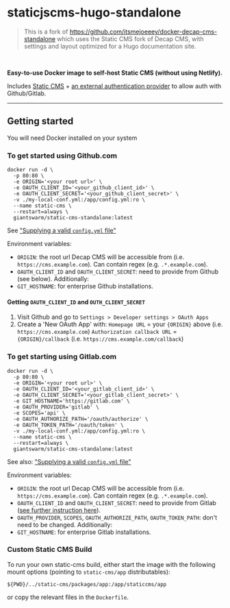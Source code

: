 # staticjscms-hugo-standalone

> This is a fork of https://github.com/itsmejoeeey/docker-decap-cms-standalone which uses the Static CMS fork of Decap CMS, with settings and layout optimized for a Hugo documentation site.

<br />


**Easy-to-use Docker image to self-host Static CMS (without using Netlify).**


Includes [Static CMS](https://github.com/StaticJsCMS/static-cms) + [an external authentication provider](https://github.com/vencax/netlify-cms-github-oauth-provider) to allow auth with Github/Gitlab.

---

## Getting started

You will need Docker installed on your system

### To get started using Github.com

```
docker run -d \
  -p 80:80 \
  -e ORIGIN='<your root url>' \
  -e OAUTH_CLIENT_ID='<your_github_client_id>' \
  -e OAUTH_CLIENT_SECRET='<your_github_client_secret>' \
  -v ./my-local-conf.yml:/app/config.yml:ro \
  --name static-cms \
  --restart=always \
  giantswarm/static-cms-standalone:latest
```

See ["Supplying a valid `config.yml` file"](#supplying-a-valid-configyml-file)

Environment variables:
* `ORIGIN`: the root url Decap CMS will be accessible from (i.e. `https://cms.example.com`). Can contain regex (e.g. `.*.example.com`).
* `OAUTH_CLIENT_ID` and `OAUTH_CLIENT_SECRET`: need to provide from Github (see below).
Additionally:
* `GIT_HOSTNAME`: for enterprise Github installations.

#### Getting `OAUTH_CLIENT_ID` and `OUTH_CLIENT_SECRET`

1. Visit Github and go to `Settings > Developer settings > OAuth Apps`
2. Create a 'New OAuth App' with:
    `Homepage URL` = your `{ORIGIN}` above (i.e. `https://cms.example.com`)
    `Authorization callback URL` = `{ORIGIN}/callback` (i.e. `https://cms.example.com/callback`)


### To get starting using Gitlab.com

```
docker run -d \
  -p 80:80 \
  -e ORIGIN='<your root url>' \
  -e OAUTH_CLIENT_ID='<your_gitlab_client_id>' \
  -e OAUTH_CLIENT_SECRET='<your_gitlab_client_secret>' \
  -e GIT_HOSTNAME='https://gitlab.com' \
  -e OAUTH_PROVIDER='gitlab' \
  -e SCOPES='api' \
  -e OAUTH_AUTHORIZE_PATH='/oauth/authorize' \
  -e OAUTH_TOKEN_PATH='/oauth/token' \
  -v ./my-local-conf.yml:/app/config.yml:ro \
  --name static-cms \
  --restart=always \
  giantswarm/static-cms-standalone:latest
```

See also: ["Supplying a valid `config.yml` file"](#supplying-a-valid-configyml-file)

Environment variables:
* `ORIGIN`: the root url Decap CMS will be accessible from (i.e. `https://cms.example.com`). Can contain regex (e.g. `.*.example.com`).
* `OAUTH_CLIENT_ID` and `OAUTH_CLIENT_SECRET`: need to provide from Gitlab ([see further instruction here](https://docs.gitlab.com/ee/integration/oauth_provider.html)).
* `OAUTH_PROVIDER`, `SCOPES`, `OAUTH_AUTHORIZE_PATH`, `OAUTH_TOKEN_PATH`: don't need to be changed.
Additionally:
* `GIT_HOSTNAME`: for enterprise Gitlab installations.

### Custom Static CMS Build

To run your own static-cms build, either start the image with the following mount options (pointing to `static-cms/app` distributables):

```
${PWD}/../static-cms/packages/app:/app/staticcms/app
```

or copy the relevant files in the `Dockerfile`.
